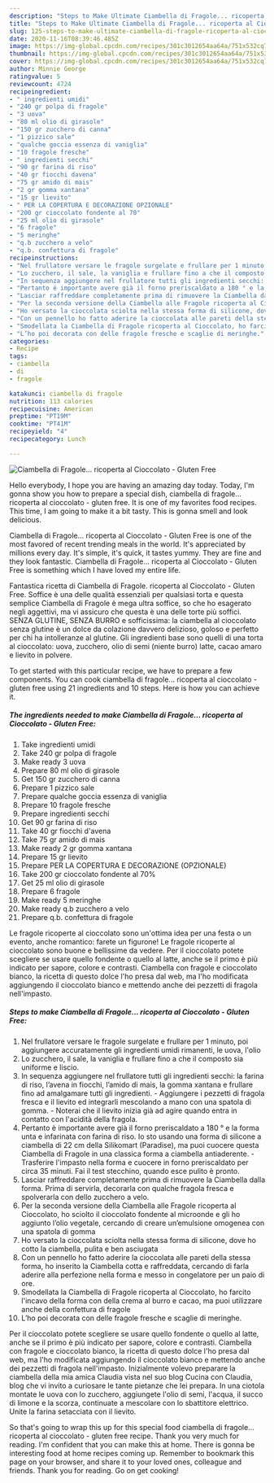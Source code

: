 ```yaml
---
description: "Steps to Make Ultimate Ciambella di Fragole... ricoperta al Cioccolato - Gluten Free"
title: "Steps to Make Ultimate Ciambella di Fragole... ricoperta al Cioccolato - Gluten Free"
slug: 125-steps-to-make-ultimate-ciambella-di-fragole-ricoperta-al-cioccolato-gluten-free
date: 2020-11-16T08:39:46.485Z
image: https://img-global.cpcdn.com/recipes/301c3012654aa64a/751x532cq70/ciambella-di-fragole-ricoperta-al-cioccolato-gluten-free-recipe-main-photo.jpg
thumbnail: https://img-global.cpcdn.com/recipes/301c3012654aa64a/751x532cq70/ciambella-di-fragole-ricoperta-al-cioccolato-gluten-free-recipe-main-photo.jpg
cover: https://img-global.cpcdn.com/recipes/301c3012654aa64a/751x532cq70/ciambella-di-fragole-ricoperta-al-cioccolato-gluten-free-recipe-main-photo.jpg
author: Minnie George
ratingvalue: 5
reviewcount: 4724
recipeingredient:
- " ingredienti umidi"
- "240 gr polpa di fragole"
- "3 uova"
- "80 ml olio di girasole"
- "150 gr zucchero di canna"
- "1 pizzico sale"
- "qualche goccia essenza di vaniglia"
- "10 fragole fresche"
- " ingredienti secchi"
- "90 gr farina di riso"
- "40 gr fiocchi davena"
- "75 gr amido di mais"
- "2 gr gomma xantana"
- "15 gr lievito"
- " PER LA COPERTURA E DECORAZIONE OPZIONALE"
- "200 gr cioccolato fondente al 70"
- "25 ml olio di girasole"
- "6 fragole"
- "5 meringhe"
- "q.b zucchero a velo"
- "q.b. confettura di fragole"
recipeinstructions:
- "Nel frullatore versare le fragole surgelate e frullare per 1 minuto, poi aggiungere accuratamente gli ingredienti umidi rimanenti, le uova, l&#39;olio"
- "Lo zucchero, il sale, la vaniglia e frullare fino a che il composto sia uniforme e liscio."
- "In sequenza aggiungere nel frullatore tutti gli ingredienti secchi: la farina di riso, l’avena in fiocchi, l’amido di mais, la gomma xantana e frullare fino ad amalgamare tutti gli ingredienti. Aggiungere i pezzetti di fragola fresca e il lievito ed integrarli mescolando a mano con una spatola di gomma. Noterai che il lievito inizia già ad agire quando entra in contatto con l&#39;acidità della fragola."
- "Pertanto è importante avere già il forno preriscaldato a 180 ° e la forma unta e infarinata con farina di riso. Io sto usando una forma di silicone a ciambella di 22 cm della Silikomart (Paradise), ma puoi cuocere questa Ciambella di Fragole in una classica forma a ciambella antiaderente. Trasferire l&#39;impasto nella forma e cuocere in forno preriscaldato per circa 35 minuti. Fai il test stecchino, quando esce pulito è pronto."
- "Lasciar raffreddare completamente prima di rimuovere la Ciambella dalla forma. Prima di servirla, decorarla con qualche fragola fresca e spolverarla con dello zucchero a velo."
- "Per la seconda versione della Ciambella alle Fragole ricoperta al Cioccolato, ho sciolto il cioccolato fondente al microonde e gli ho aggiunto l’olio vegetale, cercando di creare un’emulsione omogenea con una spatola di gomma"
- "Ho versato la cioccolata sciolta nella stessa forma di silicone, dove ho cotto la ciambella, pulita e ben asciugata"
- "Con un pennello ho fatto aderire la cioccolata alle pareti della stessa forma, ho inserito la Ciambella cotta e raffreddata, cercando di farla aderire alla perfezione nella forma e messo in congelatore per un paio di ore."
- "Smodellata la Ciambella di Fragole ricoperta al Cioccolato, ho farcito l&#39;incavo della forma con della crema al burro e cacao, ma puoi utilizzare anche della confettura di fragole"
- "L’ho poi decorata con delle fragole fresche e scaglie di meringhe."
categories:
- Recipe
tags:
- ciambella
- di
- fragole

katakunci: ciambella di fragole 
nutrition: 113 calories
recipecuisine: American
preptime: "PT19M"
cooktime: "PT41M"
recipeyield: "4"
recipecategory: Lunch

---
```



![Ciambella di Fragole... ricoperta al Cioccolato - Gluten Free](https://img-global.cpcdn.com/recipes/301c3012654aa64a/751x532cq70/ciambella-di-fragole-ricoperta-al-cioccolato-gluten-free-recipe-main-photo.jpg)

Hello everybody, I hope you are having an amazing day today. Today, I'm gonna show you how to prepare a special dish, ciambella di fragole... ricoperta al cioccolato - gluten free. It is one of my favorites food recipes. This time, I am going to make it a bit tasty. This is gonna smell and look delicious.

Ciambella di Fragole... ricoperta al Cioccolato - Gluten Free is one of the most favored of recent trending meals in the world. It's appreciated by millions every day. It's simple, it's quick, it tastes yummy. They are fine and they look fantastic. Ciambella di Fragole... ricoperta al Cioccolato - Gluten Free is something which I have loved my entire life.

Fantastica ricetta di Ciambella di Fragole. ricoperta al Cioccolato - Gluten Free. Soffice è una delle qualità essenziali per qualsiasi torta e questa semplice Ciambella di Fragole è mega ultra soffice, so che ho esagerato negli aggettivi, ma vi assicuro che questa è una delle torte più soffici. SENZA GLUTINE, SENZA BURRO e sofficissima: la ciambella al cioccolato senza glutine è un dolce da colazione davvero delizioso, goloso e perfetto per chi ha intolleranze al glutine. Gli ingredienti base sono quelli di una torta al cioccolato: uova, zucchero, olio di semi (niente burro) latte, cacao amaro e lievito in polvere.


To get started with this particular recipe, we have to prepare a few components. You can cook ciambella di fragole... ricoperta al cioccolato - gluten free using 21 ingredients and 10 steps. Here is how you can achieve it.

<!--inarticleads1-->

##### The ingredients needed to make Ciambella di Fragole... ricoperta al Cioccolato - Gluten Free:

1. Take  ingredienti umidi
1. Take 240 gr polpa di fragole
1. Make ready 3 uova
1. Prepare 80 ml olio di girasole
1. Get 150 gr zucchero di canna
1. Prepare 1 pizzico sale
1. Prepare qualche goccia essenza di vaniglia
1. Prepare 10 fragole fresche
1. Prepare  ingredienti secchi
1. Get 90 gr farina di riso
1. Take 40 gr fiocchi d&#39;avena
1. Take 75 gr amido di mais
1. Make ready 2 gr gomma xantana
1. Prepare 15 gr lievito
1. Prepare  PER LA COPERTURA E DECORAZIONE (OPZIONALE)
1. Take 200 gr cioccolato fondente al 70%
1. Get 25 ml olio di girasole
1. Prepare 6 fragole
1. Make ready 5 meringhe
1. Make ready q.b zucchero a velo
1. Prepare q.b. confettura di fragole


Le fragole ricoperte al cioccolato sono un&#39;ottima idea per una festa o un evento, anche romantico: farete un figurone! Le fragole ricoperte al cioccolato sono buone e bellissime da vedere. Per il cioccolato potete scegliere se usare quello fondente o quello al latte, anche se il primo è più indicato per sapore, colore e contrasti. Ciambella con fragole e cioccolato bianco, la ricetta di questo dolce l&#39;ho presa dal web, ma l&#39;ho modificata aggiungendo il cioccolato bianco e mettendo anche dei pezzetti di fragola nell&#39;impasto. 

<!--inarticleads2-->

##### Steps to make Ciambella di Fragole... ricoperta al Cioccolato - Gluten Free:

1. Nel frullatore versare le fragole surgelate e frullare per 1 minuto, poi aggiungere accuratamente gli ingredienti umidi rimanenti, le uova, l&#39;olio
1. Lo zucchero, il sale, la vaniglia e frullare fino a che il composto sia uniforme e liscio.
1. In sequenza aggiungere nel frullatore tutti gli ingredienti secchi: la farina di riso, l’avena in fiocchi, l’amido di mais, la gomma xantana e frullare fino ad amalgamare tutti gli ingredienti. - Aggiungere i pezzetti di fragola fresca e il lievito ed integrarli mescolando a mano con una spatola di gomma. - Noterai che il lievito inizia già ad agire quando entra in contatto con l&#39;acidità della fragola.
1. Pertanto è importante avere già il forno preriscaldato a 180 ° e la forma unta e infarinata con farina di riso. Io sto usando una forma di silicone a ciambella di 22 cm della Silikomart (Paradise), ma puoi cuocere questa Ciambella di Fragole in una classica forma a ciambella antiaderente. - Trasferire l&#39;impasto nella forma e cuocere in forno preriscaldato per circa 35 minuti. Fai il test stecchino, quando esce pulito è pronto.
1. Lasciar raffreddare completamente prima di rimuovere la Ciambella dalla forma. Prima di servirla, decorarla con qualche fragola fresca e spolverarla con dello zucchero a velo.
1. Per la seconda versione della Ciambella alle Fragole ricoperta al Cioccolato, ho sciolto il cioccolato fondente al microonde e gli ho aggiunto l’olio vegetale, cercando di creare un’emulsione omogenea con una spatola di gomma
1. Ho versato la cioccolata sciolta nella stessa forma di silicone, dove ho cotto la ciambella, pulita e ben asciugata
1. Con un pennello ho fatto aderire la cioccolata alle pareti della stessa forma, ho inserito la Ciambella cotta e raffreddata, cercando di farla aderire alla perfezione nella forma e messo in congelatore per un paio di ore.
1. Smodellata la Ciambella di Fragole ricoperta al Cioccolato, ho farcito l&#39;incavo della forma con della crema al burro e cacao, ma puoi utilizzare anche della confettura di fragole
1. L’ho poi decorata con delle fragole fresche e scaglie di meringhe.


Per il cioccolato potete scegliere se usare quello fondente o quello al latte, anche se il primo è più indicato per sapore, colore e contrasti. Ciambella con fragole e cioccolato bianco, la ricetta di questo dolce l&#39;ho presa dal web, ma l&#39;ho modificata aggiungendo il cioccolato bianco e mettendo anche dei pezzetti di fragola nell&#39;impasto. Inizialmente volevo preparare la ciambella della mia amica Claudia vista nel suo blog Cucina con Claudia, blog che vi invito a curiosare le tante pietanze che lei prepara. In una ciotola montate le uova con lo zucchero, aggiungete l&#39;olio di semi, l&#39;acqua, il succo di limone e la scorza, continuate a mescolare con lo sbattitore elettrico. Unite la farina setacciata con il lievito. 

So that's going to wrap this up for this special food ciambella di fragole... ricoperta al cioccolato - gluten free recipe. Thank you very much for reading. I'm confident that you can make this at home. There is gonna be interesting food at home recipes coming up. Remember to bookmark this page on your browser, and share it to your loved ones, colleague and friends. Thank you for reading. Go on get cooking!
